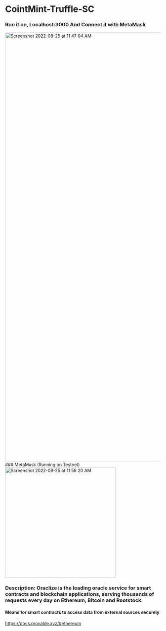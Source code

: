 # CointMint-Truffle-SC

### Run it on, Localhost:3000 And Connect it with MetaMask
<img width="1387" alt="Screenshot 2022-08-25 at 11 47 04 AM" src="https://user-images.githubusercontent.com/55745745/186590715-9520af8b-fe00-4177-bb75-b2a4375f80ae.png">
### MetaMask (Running on Testnet)

<img width="357" alt="Screenshot 2022-08-25 at 11 58 20 AM" src="https://user-images.githubusercontent.com/55745745/186593501-4455a22d-04cf-4f76-b3fe-dfa2829abce3.png">

### Description: Oraclize is the leading oracle service for smart contracts and blockchain applications, serving thousands of requests every day on Ethereum, Bitcoin and Rootstock.
#### Means for smart contracts to access data from external sources securely
https://docs.provable.xyz/#ethereum
